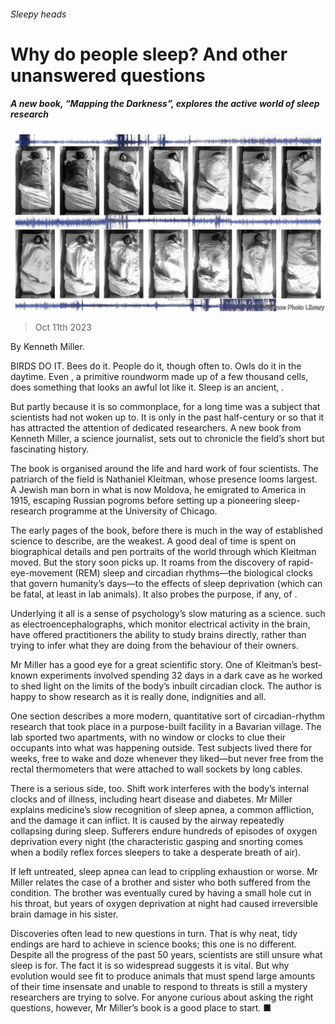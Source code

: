 ###### Sleepy heads

# Why do people sleep? And other unanswered questions 

##### A new book, “Mapping the Darkness”, explores the active world of sleep research 

![image](images/20231014_CUP503.jpg) 

> Oct 11th 2023 

 By Kenneth Miller. 

BIRDS DO IT. Bees do it. People do it, though often  to. Owls do it in the daytime. Even , a primitive roundworm made up of a few thousand cells, does something that looks an awful lot like it. Sleep is an ancient, . 

But partly because it is so commonplace, for a long time  was a subject that scientists had not woken up to. It is only in the past half-century or so that it has attracted the attention of dedicated researchers. A new book from Kenneth Miller, a science journalist, sets out to chronicle the field’s short but fascinating history.

The book is organised around the life and hard work of four scientists. The patriarch of the field is Nathaniel Kleitman, whose presence looms largest. A Jewish man born in what is now Moldova, he emigrated to America in 1915, escaping Russian pogroms before setting up a pioneering sleep-research programme at the University of Chicago.

The early pages of the book, before there is much in the way of established science to describe, are the weakest. A good deal of time is spent on biographical details and pen portraits of the world through which Kleitman moved. But the story soon picks up. It roams from the discovery of rapid-eye-movement (REM) sleep and circadian rhythms—the biological clocks that govern humanity’s days—to the effects of sleep deprivation (which can be fatal, at least in lab animals). It also probes the purpose, if any, of . 

Underlying it all is a sense of psychology’s slow maturing as a science.  such as electroencephalographs, which monitor electrical activity in the brain, have offered practitioners the ability to study brains directly, rather than trying to infer what they are doing from the behaviour of their owners.

Mr Miller has a good eye for a great scientific story. One of Kleitman’s best-known experiments involved spending 32 days in a dark cave as he worked to shed light on the limits of the body’s inbuilt circadian clock. The author is happy to show research as it is really done, indignities and all. 

One section describes a more modern, quantitative sort of circadian-rhythm research that took place in a purpose-built facility in a Bavarian village. The lab sported two apartments, with no window or clocks to clue their occupants into what was happening outside. Test subjects lived there for weeks, free to wake and doze whenever they liked—but never free from the rectal thermometers that were attached to wall sockets by long cables.

There is a serious side, too. Shift work interferes with the body’s internal clocks and  of illness, including heart disease and diabetes. Mr Miller explains medicine’s slow recognition of sleep apnea, a common affliction, and the damage it can inflict. It is caused by the airway repeatedly collapsing during sleep. Sufferers endure hundreds of episodes of oxygen deprivation every night (the characteristic gasping and snorting comes when a bodily reflex forces sleepers to take a desperate breath of air). 

If left untreated, sleep apnea can lead to crippling exhaustion or worse. Mr Miller relates the case of a brother and sister who both suffered from the condition. The brother was eventually cured by having a small hole cut in his throat, but years of oxygen deprivation at night had caused irreversible brain damage in his sister. 

Discoveries often lead to new questions in turn. That is why neat, tidy endings are hard to achieve in science books; this one is no different. Despite all the progress of the past 50 years, scientists are still unsure what sleep is for. The fact it is so widespread suggests it is vital. But why evolution would see fit to produce animals that must spend large amounts of their time insensate and unable to respond to threats is still a mystery researchers are trying to solve. For anyone curious about asking the right questions, however, Mr Miller’s book is a good place to start. ■


